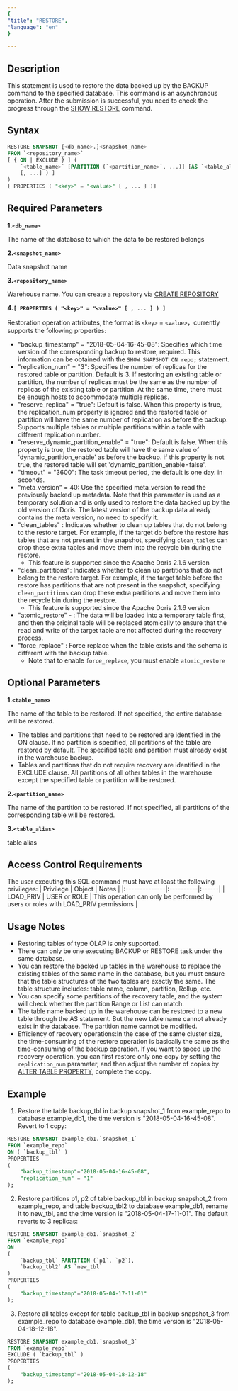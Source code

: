 ```yaml
---
{
"title": "RESTORE",
"language": "en"
}

---
```


<!--
Licensed to the Apache Software Foundation (ASF) under one
or more contributor license agreements.  See the NOTICE file
distributed with this work for additional information
regarding copyright ownership.  The ASF licenses this file
to you under the Apache License, Version 2.0 (the
"License"); you may not use this file except in compliance
with the License.  You may obtain a copy of the License at

  http://www.apache.org/licenses/LICENSE-2.0

Unless required by applicable law or agreed to in writing,
software distributed under the License is distributed on an
"AS IS" BASIS, WITHOUT WARRANTIES OR CONDITIONS OF ANY
KIND, either express or implied.  See the License for the
specific language governing permissions and limitations
under the License.
-->

## Description

This statement is used to restore the data backed up by the BACKUP command to the specified database. This command is an asynchronous operation. After the submission is successful, you need to check the progress through the [SHOW RESTORE](./SHOW-RESTORE.md) command.

## Syntax

```sql
RESTORE SNAPSHOT [<db_name>.]<snapshot_name>
FROM `<repository_name>`
[ { ON | EXCLUDE } ] (
    `<table_name>` [PARTITION (`<partition_name>`, ...)] [AS `<table_alias>`]
    [, ...] ) ]
)
[ PROPERTIES ( "<key>" = "<value>" [ , ... ] )]
```

## Required Parameters

**1.`<db_name>`**

The name of the database to which the data to be restored belongs

**2.`<snapshot_name>`**

Data snapshot name

**3.`<repository_name>`**

Warehouse name. You can create a repository via [CREATE REPOSITORY](./CREATE-REPOSITORY.md)

**4.`[ PROPERTIES ( "<key>" = "<value>" [ , ... ] ) ]`**

Restoration operation attributes, the format is `<key>` = `<value>`，currently supports the following properties:

- "backup_timestamp" = "2018-05-04-16-45-08": Specifies which time version of the corresponding backup to restore, required. This information can be obtained with the `SHOW SNAPSHOT ON repo;` statement.
- "replication_num" = "3": Specifies the number of replicas for the restored table or partition. Default is 3. If restoring an existing table or partition, the number of replicas must be the same as the number of replicas of the existing table or partition. At the same time, there must be enough hosts to accommodate multiple replicas.
- "reserve_replica" = "true": Default is false. When this property is true, the replication_num property is ignored and the restored table or partition will have the same number of replication as before the backup. Supports multiple tables or multiple partitions within a table with different replication number.
- "reserve_dynamic_partition_enable" = "true": Default is false. When this property is true, the restored table will have the same value of 'dynamic_partition_enable' as before the backup. if this property is not true, the restored table will set 'dynamic_partition_enable=false'.
- "timeout" = "3600": The task timeout period, the default is one day. in seconds.
- "meta_version" = 40: Use the specified meta_version to read the previously backed up metadata. Note that this parameter is used as a temporary solution and is only used to restore the data backed up by the old version of Doris. The latest version of the backup data already contains the meta version, no need to specify it.
- "clean_tables" : Indicates whether to clean up tables that do not belong to the restore target. For example, if the target db before the restore has tables that are not present in the snapshot, specifying `clean_tables` can drop these extra tables and move them into the recycle bin during the restore.
  - This feature is supported since the Apache Doris 2.1.6  version
- "clean_partitions": Indicates whether to clean up partitions that do not belong to the restore target. For example, if the target table before the restore has partitions that are not present in the snapshot, specifying `clean_partitions` can drop these extra partitions and move them into the recycle bin during the restore.
  - This feature is supported since the Apache Doris 2.1.6  version
- "atomic_restore" - : The data will be loaded into a temporary table first, and then the original table will be replaced atomically to ensure that the read and write of the target table are not affected during the recovery process.
- "force_replace" : Force replace when the table exists and the schema is different with the backup table. 
  - Note that to enable `force_replace`, you must enable `atomic_restore`

## Optional Parameters

**1.`<table_name>`**

The name of the table to be restored. If not specified, the entire database will be restored.

- The tables and partitions that need to be restored are identified in the ON clause. If no partition is specified, all partitions of the table are restored by default. The specified table and partition must already exist in the warehouse backup.
- Tables and partitions that do not require recovery are identified in the EXCLUDE clause. All partitions of all other tables in the warehouse except the specified table or partition will be restored.

**2.`<partition_name>`**

The name of the partition to be restored. If not specified, all partitions of the corresponding table will be restored.

**3.`<table_alias>`**

table alias

## Access Control Requirements

The user executing this SQL command must have at least the following privileges:
| Privilege     | Object    | Notes |
|:--------------|:----------|:------|
| LOAD_PRIV    | USER or ROLE    | This operation can only be performed by users or roles with LOAD_PRIV permissions  |

## Usage Notes

- Restoring tables of type OLAP is only supported.
- There can only be one executing BACKUP or RESTORE task under the same database.
- You can restore the backed up tables in the warehouse to replace the existing tables of the same name in the database, but you must ensure that the table structures of the two tables are exactly the same. The table structure includes: table name, column, partition, Rollup, etc.
- You can specify some partitions of the recovery table, and the system will check whether the partition Range or List can match.
- The table name backed up in the warehouse can be restored to a new table through the AS statement. But the new table name cannot already exist in the database. The partition name cannot be modified.
- Efficiency of recovery operations:In the case of the same cluster size, the time-consuming of the restore operation is basically the same as the time-consuming of the backup operation. If you want to speed up the recovery operation, you can first restore only one copy by setting the `replication_num` parameter, and then adjust the number of copies by [ALTER TABLE PROPERTY](../../../../sql-manual/sql-statements/table-and-view/table/ALTER-TABLE-PROPERTY), complete the copy.

## Example

1. Restore the table backup_tbl in backup snapshot_1 from example_repo to database example_db1, the time version is "2018-05-04-16-45-08". Revert to 1 copy:

```sql
RESTORE SNAPSHOT example_db1.`snapshot_1`
FROM `example_repo`
ON ( `backup_tbl` )
PROPERTIES
(
    "backup_timestamp"="2018-05-04-16-45-08",
    "replication_num" = "1"
);
```

2. Restore partitions p1, p2 of table backup_tbl in backup snapshot_2 from example_repo, and table backup_tbl2 to database example_db1, rename it to new_tbl, and the time version is "2018-05-04-17-11-01". The default reverts to 3 replicas:

```sql
RESTORE SNAPSHOT example_db1.`snapshot_2`
FROM `example_repo`
ON
(
    `backup_tbl` PARTITION (`p1`, `p2`),
    `backup_tbl2` AS `new_tbl`
)
PROPERTIES
(
    "backup_timestamp"="2018-05-04-17-11-01"
);
```

3. Restore all tables except for table backup_tbl in backup snapshot_3 from example_repo to database example_db1, the time version is "2018-05-04-18-12-18".

```sql
RESTORE SNAPSHOT example_db1.`snapshot_3`
FROM `example_repo`
EXCLUDE ( `backup_tbl` )
PROPERTIES
(
    "backup_timestamp"="2018-05-04-18-12-18"
);
```
